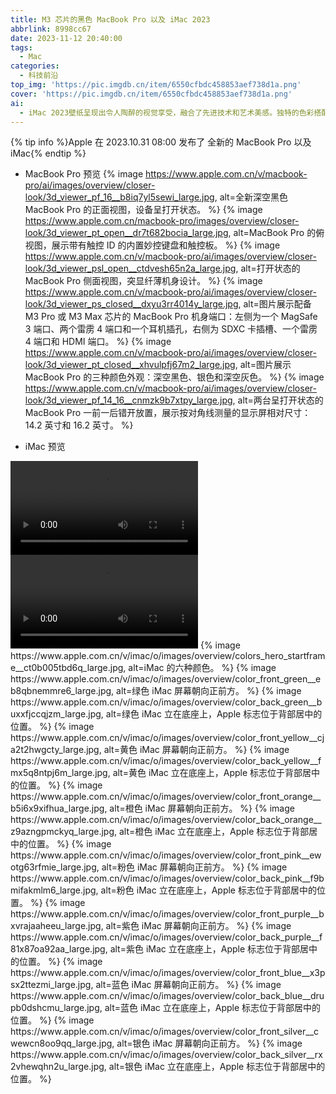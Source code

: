 ```yaml
---
title: M3 芯片的黑色 MacBook Pro 以及 iMac 2023 
abbrlink: 8998cc67
date: 2023-11-12 20:40:00
tags: 
  - Mac
categories:
  - 科技前沿
top_img: 'https://pic.imgdb.cn/item/6550cfbdc458853aef738d1a.png'
cover: 'https://pic.imgdb.cn/item/6550cfbdc458853aef738d1a.png'
ai: 
  - iMac 2023壁纸呈现出令人陶醉的视觉享受，融合了先进技术和艺术美感。独特的色彩搭配和高清纹理展现了令人惊叹的图像品质，为用户创造了独特的数字工作与娱乐环境。
---
```


{% tip info %}Apple 在 2023.10.31 08:00 发布了 全新的 MacBook Pro 以及 iMac{% endtip %}
- MacBook Pro 预览
  {% image https://www.apple.com.cn/v/macbook-pro/ai/images/overview/closer-look/3d_viewer_pf_16__b8iq7yl5sewi_large.jpg, alt=全新深空黑色 MacBook Pro 的正面视图，设备呈打开状态。 %}
  {% image https://www.apple.com.cn/macbook-pro/images/overview/closer-look/3d_viewer_pt_open__dr7t682bocia_large.jpg, alt=MacBook Pro 的俯视图，展示带有触控 ID 的内置妙控键盘和触控板。 %}
  {% image https://www.apple.com.cn/v/macbook-pro/ai/images/overview/closer-look/3d_viewer_psl_open__ctdvesh65n2a_large.jpg, alt=打开状态的 MacBook Pro 侧面视图，突显纤薄机身设计。 %}
  {% image https://www.apple.com.cn/v/macbook-pro/ai/images/overview/closer-look/3d_viewer_ps_closed__dxyu3rr4014y_large.jpg, alt=图片展示配备 M3 Pro 或 M3 Max 芯片的 MacBook Pro  机身端口：左侧为一个 MagSafe 3 端口、两个雷雳 4 端口和一个耳机插孔，右侧为 SDXC 卡插槽、一个雷雳 4 端口和 HDMI 端口。 %}
  {% image https://www.apple.com.cn/v/macbook-pro/ai/images/overview/closer-look/3d_viewer_pt_closed__xhvulpfj67m2_large.jpg, alt=图片展示 MacBook Pro 的三种颜色外观：深空黑色、银色和深空灰色。 %}
  {% image https://www.apple.com.cn/v/macbook-pro/ai/images/overview/closer-look/3d_viewer_pf_14_16__cnmzk9b7xtpy_large.jpg, alt=两台呈打开状态的 MacBook Pro 一前一后错开放置，展示按对角线测量的显示屏相对尺寸：14.2 英寸和 16.2 英寸。 %}

- iMac 预览
<video controls autoplay loop>
    <source src="https://www.apple.com.cn/105/media/us/imac/2023/4e499881-f23c-4108-bcce-5dff3399bebe/anim/hero/large_2x.mp4" type="video/mp4">
</video>
<video controls autoplay loop>
    <source src="https://www.apple.com.cn/105/media/us/imac/2023/4e499881-f23c-4108-bcce-5dff3399bebe/anim/colors-hero/large_2x.mp4" type="video/mp4">
</video>
  {% image https://www.apple.com.cn/v/imac/o/images/overview/colors_hero_startframe__ct0b005tbd6q_large.jpg, alt=iMac 的六种颜色。 %}
  {% image https://www.apple.com.cn/v/imac/o/images/overview/color_front_green__eb8qbnemmre6_large.jpg, alt=绿色 iMac 屏幕朝向正前方。 %}
  {% image https://www.apple.com.cn/v/imac/o/images/overview/color_back_green__buxxfjccqjzm_large.jpg, alt=绿色 iMac 立在底座上，Apple 标志位于背部居中的位置。 %}
  {% image https://www.apple.com.cn/v/imac/o/images/overview/color_front_yellow__cja2t2hwgcty_large.jpg, alt=黄色 iMac 屏幕朝向正前方。 %}
  {% image https://www.apple.com.cn/v/imac/o/images/overview/color_back_yellow__fmx5q8ntpj6m_large.jpg, alt=黄色 iMac 立在底座上，Apple 标志位于背部居中的位置。 %}
  {% image https://www.apple.com.cn/v/imac/o/images/overview/color_front_orange__b5i6x9xifhua_large.jpg, alt=橙色 iMac 屏幕朝向正前方。 %}
  {% image https://www.apple.com.cn/v/imac/o/images/overview/color_back_orange__z9azngpmckyq_large.jpg, alt=橙色 iMac 立在底座上，Apple 标志位于背部居中的位置。 %}
  {% image https://www.apple.com.cn/v/imac/o/images/overview/color_front_pink__ewotg63rfmie_large.jpg, alt=粉色 iMac 屏幕朝向正前方。 %}
  {% image https://www.apple.com.cn/v/imac/o/images/overview/color_back_pink__f9bmifakmlm6_large.jpg, alt=粉色 iMac 立在底座上，Apple 标志位于背部居中的位置。 %}
  {% image https://www.apple.com.cn/v/imac/o/images/overview/color_front_purple__bxvrajaaheeu_large.jpg, alt=紫色 iMac 屏幕朝向正前方。 %}
  {% image https://www.apple.com.cn/v/imac/o/images/overview/color_back_purple__f81x87oa92aa_large.jpg, alt=紫色 iMac 立在底座上，Apple 标志位于背部居中的位置。 %}
  {% image https://www.apple.com.cn/v/imac/o/images/overview/color_front_blue__x3psx2ttezmi_large.jpg, alt=蓝色 iMac 屏幕朝向正前方。 %}
  {% image https://www.apple.com.cn/v/imac/o/images/overview/color_back_blue__drupb0dshcmu_large.jpg, alt=蓝色 iMac 立在底座上，Apple 标志位于背部居中的位置。 %}
  {% image https://www.apple.com.cn/v/imac/o/images/overview/color_front_silver__cwewcn8oo9qq_large.jpg, alt=银色 iMac 屏幕朝向正前方。 %}
  {% image https://www.apple.com.cn/v/imac/o/images/overview/color_back_silver__rx2vhewqhn2u_large.jpg, alt=银色 iMac 立在底座上，Apple 标志位于背部居中的位置。 %}
